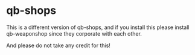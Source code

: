 # qb-shops
This is a different version of qb-shops, and if you install this please install qb-weaponshop since they corporate with each other.

And please do not take any credit for this!
